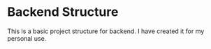 # Backend Structure

This is a basic project structure for backend. I have created it for my personal use.
